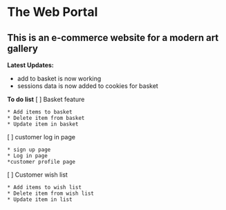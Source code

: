 # The Web Portal
## This is an e-commerce website for a modern art gallery

__Latest Updates:__

* add to basket is now working
* sessions data is now added to cookies for basket


__To do list__
[ ] Basket feature

    * Add items to basket
    * Delete item from basket
    * Update item in basket


[ ] customer log in page

    * sign up page
    * Log in page
    *customer profile page
    
[ ] Customer wish list

    * Add items to wish list
    * Delete item from wish list
    * Update item in list
